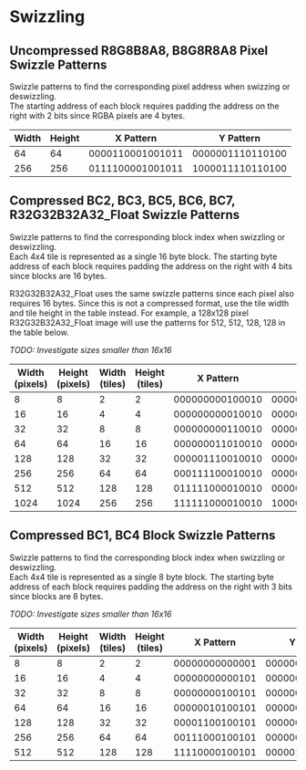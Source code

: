 # Swizzling

## Uncompressed R8G8B8A8, B8G8R8A8 Pixel Swizzle Patterns 
Swizzle patterns to find the corresponding pixel address when swizzing or deswizzling.  
The starting address of each block requires padding the address on the right with 2 bits since RGBA pixels are 4 bytes.  

| Width | Height | X Pattern | Y Pattern |
| --- | --- | --- | ------- |
| 64  | 64  | 0000110001001011 | 0000001110110100 |
| 256 | 256 | 0111100001001011 | 1000011110110100 |

## Compressed BC2, BC3, BC5, BC6, BC7, R32G32B32A32_Float Swizzle Patterns 
Swizzle patterns to find the corresponding block index when swizzling or deswizzling.  
Each 4x4 tile is represented as a single 16 byte block. The starting byte address of each block requires 
padding the address on the right with 4 bits since blocks are 16 bytes.  

R32G32B32A32_Float uses the same swizzle patterns since each pixel also requires 16 bytes. 
Since this is not a compressed format, use the tile width and tile height in the table instead. 
For example, a 128x128 pixel R32G32B32A32_Float image will use the patterns for 512, 512, 128, 128 in the table below.

*TODO: Investigate sizes smaller than 16x16*

| Width (pixels) | Height (pixels) | Width (tiles) | Height (tiles) | X Pattern | Y Pattern |
| --- | --- | --- | --- | --- | --- |
| 8    | 8    | 2   | 2   | 000000000100010 | 0000000000100001 |
| 16   | 16   | 4   | 4   | 000000000010010 | 0000000000000101 |
| 32   | 32   | 8   | 8   | 000000000110010 | 0000000000001101 |
| 64   | 64   | 16  | 16  | 000000011010010 | 0000000000101101 |
| 128  | 128  | 32  | 32  | 000001110010010 | 0000000001101101 |
| 256  | 256  | 64  | 64  | 000111100010010 | 0000000011101101 |
| 512  | 512  | 128 | 128 | 011111000010010 | 0000000111101101 |
| 1024 | 1024 | 256 | 256 | 111111000010010 | 1000000111101101 |

## Compressed BC1, BC4 Block Swizzle Patterns 
Swizzle patterns to find the corresponding block index when swizzling or deswizzling.  
Each 4x4 tile is represented as a single 8 byte block. The starting byte address of each block requires 
padding the address on the right with 3 bits since blocks are 8 bytes.  

*TODO: Investigate sizes smaller than 16x16*

| Width (pixels) | Height (pixels) | Width (tiles) | Height (tiles) | X Pattern | Y Pattern |
| --- | --- | --- | --- | --- | --- |
| 8   | 8   | 2   | 2   | 00000000000001 | 000000000000010 |
| 16  | 16  | 4   | 4   | 00000000000101 | 000000000001010 |
| 32  | 32  | 8   | 8   | 00000000100101 | 000000000011010 |
| 64  | 64  | 16  | 16  | 00000010100101 | 000000001011010 |
| 128 | 128 | 32  | 32  | 00001100100101 | 000000011011010 |
| 256 | 256 | 64  | 64  | 00111000100101 | 000000111011010 |
| 512 | 512 | 128 | 128 | 11110000100101 | 000001111011010 |
